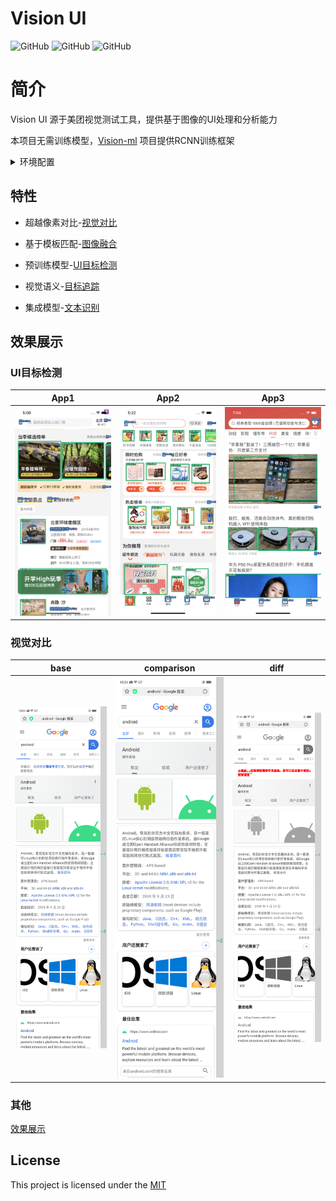 # Vision UI

![GitHub](https://img.shields.io/badge/Python-3.8-blue)
![GitHub](https://img.shields.io/github/license/Meituan-Dianping/vision-diff)
![GitHub](https://img.shields.io/docker/cloud/build/brighthai/vision-ui)

# 简介

Vision UI 源于美团视觉测试工具，提供基于图像的UI处理和分析能力

本项目无需训练模型，[Vision-ml](https://github.com/Meituan-Dianping/vision) 项目提供RCNN训练框架

<details>
<summary>环境配置</summary>

```shell
git clone git@github.com:Meituan-Dianping/vision-ui.git --depth=1
cd vision-ui
pip3 install -r requirements.txt
```

</details>





## 特性

* 超越像素对比-[视觉对比](resources/vision_diff_cn.md)

* 基于模板匹配-[图像融合](resources/vision_merge.md)

* 预训练模型-[UI目标检测](resources/vision_infer.md)

* 视觉语义-[目标追踪](resources/vision_trace.md)

* 集成模型-[文本识别](resources/vision_text.md)


## 效果展示


### UI目标检测
| App1                    | App2                    | App3                    |
|-------------------------|-------------------------|-------------------------|
| ![](image/infer_01.png) | ![](image/infer_02.png) | ![](image/infer_03.png) |

### 视觉对比

| base                           | comparison                       | diff                                  |
| ------------------------------ | -------------------------------- | ------------------------------------- |
| ![](image/base_1.png)          | ![](image/comp_1.png)            | ![](image/diff_1.png)                 |

### 其他
[效果展示](resources/vision_show.md)


## License

This project is licensed under the [MIT](./LICENSE) 


